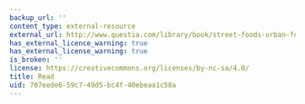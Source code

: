```yaml
---
backup_url: ''
content_type: external-resource
external_url: http://www.questia.com/library/book/street-foods-urban-food-and-employment-in-developing-countries-by-irene-tinker.jsp
has_external_licence_warning: true
has_external_license_warning: true
is_broken: ''
license: https://creativecommons.org/licenses/by-nc-sa/4.0/
title: Read
uid: 707eede6-59c7-49d5-bc4f-40ebeaa1c58a
---
```

